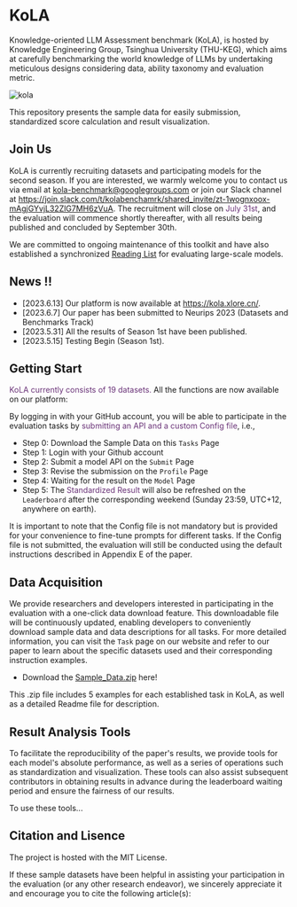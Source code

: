 # KoLA
Knowledge-oriented LLM Assessment benchmark (KoLA), is hosted by Knowledge Engineering Group, Tsinghua University (THU-KEG), which aims at carefully benchmarking the world knowledge of LLMs by undertaking meticulous designs considering data, ability taxonomy and evaluation metric.

![kola](/Users/yujifan/Documents/GitHub/KoLA/kola.png)

This repository presents the sample data for easily submission, standardized score calculation and result visualization.

## Join Us

KoLA is currently recruiting datasets and participating models for the second season. If you are interested, we warmly welcome you to contact us via email at [kola-benchmark@googlegroups.com](mailto:kola-benchmark@googlegroups.com) or join our Slack channel at https://join.slack.com/t/kolabenchamrk/shared_invite/zt-1wognxoox-mAgjGYvjL32ZlG7MH6zVuA. The recruitment will close on <font color =#6a3378>July 31st</font>, and the evaluation will commence shortly thereafter, with all results being published and concluded by September 30th.

We are committed to ongoing maintenance of this toolkit and have also established a synchronized [Reading List](https://github.com/THU-KEG/EvaluationPapers4ChatGPT) for evaluating large-scale models. 

## News !!

* [2023.6.13] Our platform is now available at https://kola.xlore.cn/.
* [2023.6.7] Our paper has been submitted to Neurips 2023 (Datasets and Benchmarks Track)
* [2023.5.31] All the results of Season 1st have been published.
* [2023.5.15] Testing Begin (Season 1st).

## Getting Start

<font color =#6a3378>KoLA currently consists of 19 datasets.</font>  All the functions are now available on our platform:

By logging in with your GitHub account, you will be able to participate in the evaluation tasks by <font color =#6a3378>submitting an API and a custom Config file</font>, i.e.,

* Step 0: Download the Sample Data on this `Tasks` Page
* Step 1: Login with your Github account
* Step 2: Submit a model API on the `Submit` Page
* Step 3: Revise the submission on the `Profile` Page
* Step 4: Waiting for the result on the `Model` Page 
* Step 5: The <font color =#6a3378>Standardized Result</font> will also be refreshed on the `Leaderboard` after the corresponding weekend (Sunday 23:59, UTC+12, anywhere on earth).

It is important to note that the Config file is not mandatory but is provided for your convenience to fine-tune prompts for different tasks. If the Config file is not submitted, the evaluation will still be conducted using the default instructions described in Appendix E of the paper. 

## Data Acquisition

We provide researchers and developers interested in participating in the evaluation with a one-click data download feature. This downloadable file will be continuously updated, enabling developers to conveniently download sample data and data descriptions for all tasks. For more detailed information, you can visit the `Task` page on our website and refer to our paper to learn about the specific datasets used and their corresponding instruction examples.

* Download the [Sample_Data.zip]() here!

This .zip file includes 5 examples for each established task in KoLA, as well as a detailed Readme file for description.

## Result Analysis Tools

To facilitate the reproducibility of the paper's results, we provide tools for each model's absolute performance, as well as a series of operations such as standardization and visualization. These tools can also assist subsequent contributors in obtaining results in advance during the leaderboard waiting period and ensure the fairness of our results.

To use these tools...

## Citation and Lisence

The project is hosted with the MIT License.

If these sample datasets have been helpful in assisting your participation in the evaluation (or any other research endeavor), we sincerely appreciate it and encourage you to cite the following article(s):
